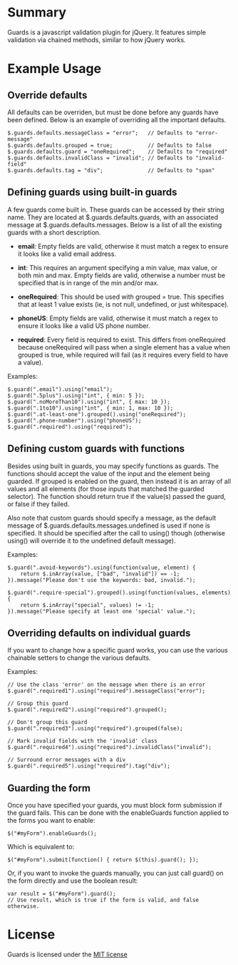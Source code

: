 # Summary

Guards is a javascript validation plugin for jQuery.  It features
simple validation via chained methods, similar to how jQuery works.

# Example Usage

## Override defaults

All defaults can be overriden, but must be done before any guards have
been defined.  Below is an example of overriding all the important
defaults.

    $.guards.defaults.messageClass = "error";   // Defaults to "error-message"
    $.guards.defaults.grouped = true;           // Defaults to false
    $.guards.defaults.guard = "oneRequired";    // Defaults to "required"
    $.guards.defaults.invalidClass = "invalid"; // Defaults to "invalid-field"
    $.guards.defaults.tag = "div";              // Defaults to "span"

## Defining guards using built-in guards

A few guards come built in.  These guards can be accessed by their
string name.  They are located at $.guards.defaults.guards, with an
associated message at $.guards.defaults.messages.  Below is a list of
all the existing guards with a short description.

* **email**: Empty fields are valid, otherwise it must match a regex
  to ensure it looks like a valid email address.

* **int**: This requires an argument specifying a min value, max
  value, or both min and max.  Empty fields are valid, otherwise a
  number must be specified that is in range of the min and/or max.

* **oneRequired**: This should be used with grouped = true.  This
  specifies that at least 1 value exists (ie, is not null, undefined,
  or just whitespace).

* **phoneUS**: Empty fields are valid, otherwise it must match a regex
  to ensure it looks like a valid US phone number.

* **required**: Every field is required to exist.  This differs from
  oneRequired because oneRequired will pass when a single element has
  a value when grouped is true, while required will fail (as it
  requires every field to have a value).

Examples:

    $.guard(".email").using("email");
    $.guard(".5plus").using("int", { min: 5 });
    $.guard(".noMoreThan10").using("int", { max: 10 });
    $.guard(".1to10").using("int", { min: 1, max: 10 });
    $.guard(".at-least-one").grouped().using("oneRequired");
    $.guard(".phone-number").using("phoneUS");
    $.guard(".required").using("required");

## Defining custom guards with functions

Besides using built in guards, you may specify functions as guards.
The functions should accept the value of the input and the element
being guarded.  If grouped is enabled on the guard, then instead it is
an array of all values and all elements (for those inputs that matched
the guarded selector).  The function should return true if the
value(s) passed the guard, or false if they failed.

Also note that custom guards should specify a message, as the default
message of $.guards.defaults.messages.undefined is used if none is
specified.  It should be specified after the call to using() though
(otherwise using() will override it to the undefined default
message).

Examples:

    $.guard(".avoid-keywords").using(function(value, element) {
        return $.inArray(value, ["bad", "invalid"]) == -1;
    }).message("Please don't use the keywords: bad, invalid.");

    $.guard(".require-special").grouped().using(function(values, elements) {
        return $.inArray("special", values) != -1;
    }).message("Please specify at least one 'special' value.");

## Overriding defaults on individual guards

If you want to change how a specific guard works, you can use the
various chainable setters to change the various defaults.

Examples:

    // Use the class 'error' on the message when there is an error
    $.guard(".required1").using("required").messageClass("error");

    // Group this guard
    $.guard(".required2").using("required").grouped();

    // Don't group this guard
    $.guard(".required3").using("required").grouped(false);

    // Mark invalid fields with the 'invalid' class
    $.guard(".required4").using("required").invalidClass("invalid");

    // Surround error messages with a div
    $.guard(".required5").using("required").tag("div");

## Guarding the form

Once you have specified your guards, you must block form submission if
the guard fails.  This can be done with the enableGuards function
applied to the forms you want to enable:

    $("#myForm").enableGuards();

Which is equivalent to:

    $("#myForm").submit(function() { return $(this).guard(); });

Or, if you want to invoke the guards manually, you can just call
guard() on the form directly and use the boolean result:

    var result = $("#myForm").guard();
    // Use result, which is true if the form is valid, and false otherwise.

# License

Guards is licensed under the [MIT license](http://github.com/on-site/Guards-Javascript-Validation/blob/master/MIT-LICENSE.txt)
